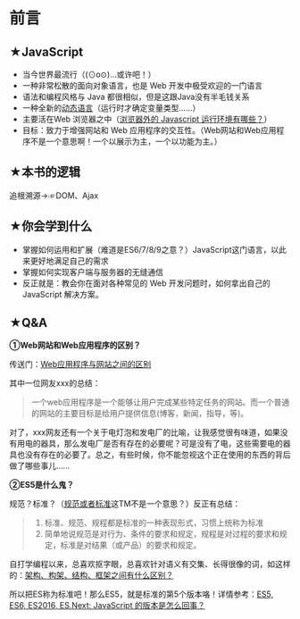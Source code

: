 # 前言

## ★JavaScript

- 当今世界最流行（(⊙o⊙)…或许吧！）
- 一种非常松散的面向对象语言，也是 Web 开发中极受欢迎的一门语言
- 语法和编程风格与 Java 都很相似，但是这跟Java没有半毛钱关系
- 一种全新的[动态语言](https://zh.wikipedia.org/zh-hans/动态语言)（运行时才确定变量类型……）
-  主要活在Web 浏览器之中（[浏览器外的 Javascript 运行环境有哪些？](https://www.zhihu.com/question/19901441)）
- 目标：致力于增强网站和 Web 应用程序的交互性。（Web网站和Web应用程序不是一个意思啊！一个以展示为主，一个以功能为主。）

## ★本书的逻辑

追根溯源→☞DOM、Ajax

## ★你会学到什么

- 掌握如何运用和扩展（难道是ES6/7/8/9之意？）JavaScript这门语言，以此来更好地满足自己的需求
- 掌握如何实现客户端与服务器的无缝通信
- 反正就是：教会你在面对各种常见的 Web 开发问题时，如何拿出自己的 JavaScript 解决方案。

## ★Q&A

**①Web网站和Web应用程序的区别？**

传送门：[Web应用程序与网站之间的区别](https://zhidao.baidu.com/question/240697507.html) 

其中一位网友xxx的总结：

> 一个web应用程序是一个能够让用户完成某些特定任务的网站。而一个普通的网站的主要目标是给用户提供信息(博客，新闻，指导，等)。 

对了，xxx网友还有一个关于电灯泡和发电厂的比喻，让我感觉很有味道，如果没有用电的器具，那么发电厂是否有存在的必要呢？可是没有了电，这些需要电的器具也没有存在的必要了。总之，有些时候，你不能忽视这个正在使用的东西的背后做了哪些事儿……

**②ES5是什么鬼？**

规范？标准？（[规范或者标准](https://zhidao.baidu.com/question/119397970.html)这TM不是一个意思？）反正有总结：

> 1. 标准、规范、规程都是标准的一种表现形式，习惯上统称为标准 
> 2. 简单地说规范是对行为、条件的要求和规定，规程是对过程的要求和规定，标准是对结果（或产品）的要求和规定。 

自打学编程以来，总喜欢抠字眼，总喜欢针对语义有交集、长得很像的词，如这样的：[架构、构架、结构、框架之间有什么区别？](https://www.zhihu.com/question/32105413)

所以把ES称为标准吧！那么ES5，就是标准的第5个版本咯！详情参考：[ES5, ES6, ES2016, ES.Next: JavaScript 的版本是怎么回事？](https://huangxuan.me/2015/09/22/js-version/)

